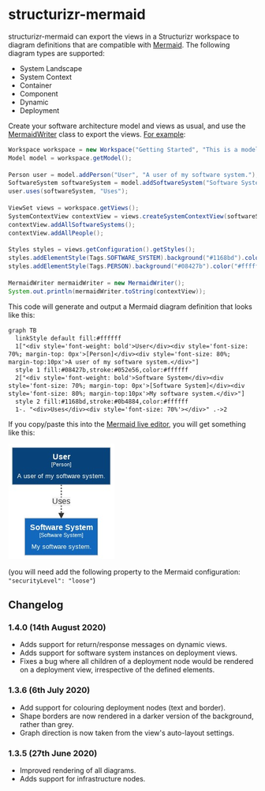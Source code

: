# structurizr-mermaid

structurizr-mermaid can export the views in a Structurizr workspace to diagram definitions that are compatible with [Mermaid](https://mermaid-js.github.io/mermaid). The following diagram types are supported:

- System Landscape
- System Context
- Container
- Component
- Dynamic
- Deployment

Create your software architecture model and views as usual, and use the [MermaidWriter](https://github.com/structurizr/java-extensions/blob/master/structurizr-mermaid/src/com/structurizr/io/mermaid/MermaidWriter.java) class to export the views. [For example](https://github.com/structurizr/java-extensions/blob/master/structurizr-examples/src/com/structurizr/example/Mermaid.java):

```java
Workspace workspace = new Workspace("Getting Started", "This is a model of my software system.");
Model model = workspace.getModel();

Person user = model.addPerson("User", "A user of my software system.");
SoftwareSystem softwareSystem = model.addSoftwareSystem("Software System", "My software system.");
user.uses(softwareSystem, "Uses");

ViewSet views = workspace.getViews();
SystemContextView contextView = views.createSystemContextView(softwareSystem, "SystemContext", "An example of a System Context diagram.");
contextView.addAllSoftwareSystems();
contextView.addAllPeople();

Styles styles = views.getConfiguration().getStyles();
styles.addElementStyle(Tags.SOFTWARE_SYSTEM).background("#1168bd").color("#ffffff");
styles.addElementStyle(Tags.PERSON).background("#08427b").color("#ffffff").shape(Shape.Person);

MermaidWriter mermaidWriter = new MermaidWriter();
System.out.println(mermaidWriter.toString(contextView));
```

This code will generate and output a Mermaid diagram definition that looks like this:

```
graph TB
  linkStyle default fill:#ffffff
  1["<div style='font-weight: bold'>User</div><div style='font-size: 70%; margin-top: 0px'>[Person]</div><div style='font-size: 80%; margin-top:10px'>A user of my software system.</div>"]
  style 1 fill:#08427b,stroke:#052e56,color:#ffffff
  2["<div style='font-weight: bold'>Software System</div><div style='font-size: 70%; margin-top: 0px'>[Software System]</div><div style='font-size: 80%; margin-top:10px'>My software system.</div>"]
  style 2 fill:#1168bd,stroke:#0b4884,color:#ffffff
  1-. "<div>Uses</div><div style='font-size: 70%'></div>" .->2
```

If you copy/paste this into the [Mermaid live editor](https://mermaid-js.github.io/mermaid-live-editor/), you will get something like this:

![An example Mermaid diagram](docs/images/getting-started.jpg)

(you will need add the following property to the Mermaid configuration: ```"securityLevel": "loose"```)

## Changelog

### 1.4.0 (14th August 2020)

- Adds support for return/response messages on dynamic views.
- Adds support for software system instances on deployment views.
- Fixes a bug where all children of a deployment node would be rendered on a deployment view, irrespective of the defined elements.

### 1.3.6 (6th July 2020)

- Add support for colouring deployment nodes (text and border).
- Shape borders are now rendered in a darker version of the background, rather than grey.
- Graph direction is now taken from the view's auto-layout settings.

### 1.3.5 (27th June 2020)

- Improved rendering of all diagrams.
- Adds support for infrastructure nodes.